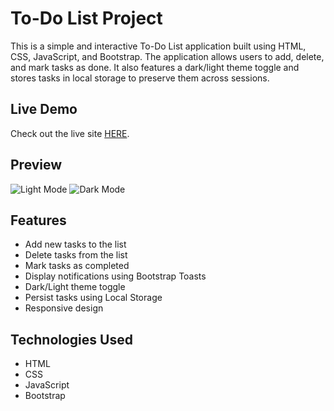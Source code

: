 # To-Do List Project

This is a simple and interactive To-Do List application built using HTML, CSS, JavaScript, and Bootstrap. The application allows users to add, delete, and mark tasks as done. It also features a dark/light theme toggle and stores tasks in local storage to preserve them across sessions.

## Live Demo

Check out the live site [HERE](https://todo-app-ardacanbakis.vercel.app/).

## Preview
![Light Mode](https://i.imgur.com/gHNBNgY.png)
![Dark Mode](https://imgur.com/gallery/todo-app-screenshot-dark-OzWwQJL)
## Features

- Add new tasks to the list
- Delete tasks from the list
- Mark tasks as completed
- Display notifications using Bootstrap Toasts
- Dark/Light theme toggle
- Persist tasks using Local Storage
- Responsive design

## Technologies Used

- HTML
- CSS
- JavaScript
- Bootstrap

